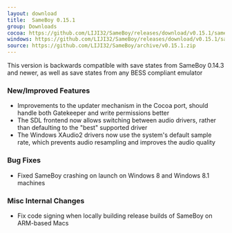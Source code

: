 ```yaml
---
layout: download
title:  SameBoy 0.15.1
group: Downloads
cocoa: https://github.com/LIJI32/SameBoy/releases/download/v0.15.1/sameboy_cocoa_v0.15.1.zip
windows: https://github.com/LIJI32/SameBoy/releases/download/v0.15.1/sameboy_winsdl_v0.15.1.zip
source: https://github.com/LIJI32/SameBoy/archive/v0.15.1.zip
---
```

This version is backwards compatible with save states from SameBoy 0.14.3 and newer, as well as save states from any BESS compliant emulator

### New/Improved Features
* Improvements to the updater mechanism in the Cocoa port, should handle both Gatekeeper and write permissions better
* The SDL frontend now allows switching between audio drivers, rather than defaulting to the "best" supported driver
* The Windows XAudio2 drivers now use the system's default sample rate, which prevents audio resampling and improves the audio quality

### Bug Fixes
* Fixed SameBoy crashing on launch on Windows 8 and Windows 8.1 machines

### Misc Internal Changes
* Fix code signing when locally building release builds of SameBoy on ARM-based Macs